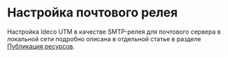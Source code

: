 # Настройка почтового релея

Настройка Ideco UTM в качестве SMTP-релея для почтового сервера в локальной сети подробно описана в отдельной статье в разделе [Публикация ресурсов](../../publikaciya_resursov/).

